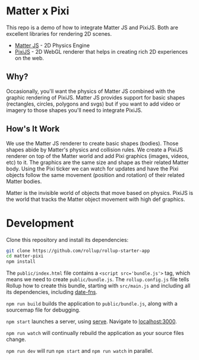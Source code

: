 # Matter x Pixi

This repo is a demo of how to integrate Matter JS and PixiJS. Both are excellent libraries for rendering 2D scenes.

- [Matter JS](https://brm.io/matter-js/) - 2D Physics Engine
- [PixiJS](https://www.pixijs.com/) - 2D WebGL renderer that helps in creating rich 2D experiences on the web.

## Why?

Occasionally, you'll want the physics of Matter JS combined with the graphic rendering of PixiJS. Matter JS provides support for basic shapes (rectangles, circles, polygons and svgs) but if you want to add video or imagery to those shapes you'll need to integrate PixiJS.

## How's It Work

We use the Matter JS renderer to create basic shapes (bodies). Those shapes abide by Matter's physics and collision rules. We create a PixiJS renderer on top of the Matter world and add Pixi graphics (images, videos, etc) to it. The graphics are the same size and shape as their related Matter body. Using the Pixi ticker we can watch for updates and have the Pixi objects follow the same movement (position and rotation) of their related Matter bodies.

Matter is the invisible world of objects that move based on physics. PixiJS is the world that tracks the Matter object movement with high def graphics.

# Development

Clone this repository and install its dependencies:

```bash
git clone https://github.com/rollup/rollup-starter-app
cd matter-pixi
npm install
```

The `public/index.html` file contains a `<script src='bundle.js'>` tag, which means we need to create `public/bundle.js`. The `rollup.config.js` file tells Rollup how to create this bundle, starting with `src/main.js` and including all its dependencies, including [date-fns](https://date-fns.org).

`npm run build` builds the application to `public/bundle.js`, along with a sourcemap file for debugging.

`npm start` launches a server, using [serve](https://github.com/zeit/serve). Navigate to [localhost:3000](http://localhost:3000).

`npm run watch` will continually rebuild the application as your source files change.

`npm run dev` will run `npm start` and `npm run watch` in parallel.
